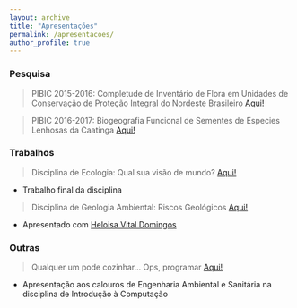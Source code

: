 ```yaml
---
layout: archive
title: "Apresentações"
permalink: /apresentacoes/
author_profile: true
---
```


### Pesquisa
 > PIBIC 2015-2016: Completude de Inventário de Flora em Unidades de Conservação de Proteção Integral do Nordeste Brasileiro <a href="http://nicolli.github.io/files/2016_PIBIC_Completude_de_Inventario_de_Flora_em_Unidades_de_Conservacao_de _Protecao_Integral_do_Nordeste_Brasileiro.pdf">Aqui!</a>

 > PIBIC 2016-2017: Biogeografia Funcional de Sementes de Especies Lenhosas da Caatinga <a href="http://nicolli.github.io/files/2017_PIBIC_Biogeografia_Funcional_de_Sementes_de_Especies_Lenhosas_da_Caatinga.pdf">Aqui!</a>

### Trabalhos
 > Disciplina de Ecologia: Qual sua visão de mundo? <a href="http://nicolli.github.io/files/2017_Qual_a_sua_visao_de_mundo_Ecologia.pdf">Aqui!</a>
   - Trabalho final da disciplina

 > Disciplina de Geologia Ambiental: Riscos Geológicos <a href="http://nicolli.github.io/files/2017_Riscos_Geologicos_Geologia_Ambiental.pdf">Aqui!</a>
   - Apresentado com <a href="http://lattes.cnpq.br/7413674971962101">Heloisa Vital Domingos</a>

### Outras
 > Qualquer um pode cozinhar... Ops, programar <a href="http://nicolli.github.io/files/2017_Outros_Qualquer_um_pode_cozinhar_Ops_programar.pdf">Aqui!</a>
   - Apresentação aos calouros de Engenharia Ambiental e Sanitária na disciplina de Introdução à Computação 



